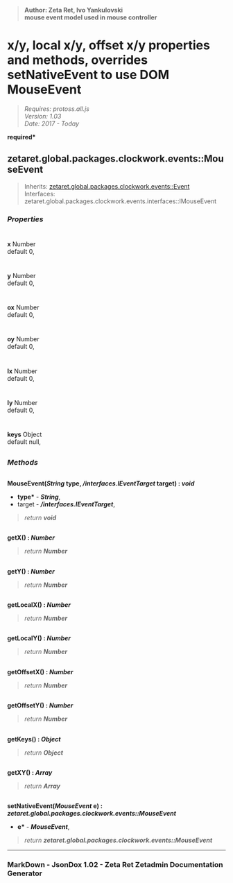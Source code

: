 > __Author: Zeta Ret, Ivo Yankulovski__  
> __mouse event model used in mouse controller__  
# x/y, local x/y, offset x/y properties and methods, overrides setNativeEvent to use DOM MouseEvent  
> *Requires: protoss.all.js*  
> *Version: 1.03*  
> *Date: 2017 - Today*  

__required*__

## zetaret.global.packages.clockwork.events::MouseEvent  
> Inherits: [zetaret.global.packages.clockwork.events::Event](Event.md)  
> Interfaces: zetaret.global.packages.clockwork.events.interfaces::IMouseEvent  

### *Properties*  

#  
__x__ Number  
default 0,   

#  
__y__ Number  
default 0,   

#  
__ox__ Number  
default 0,   

#  
__oy__ Number  
default 0,   

#  
__lx__ Number  
default 0,   

#  
__ly__ Number  
default 0,   

#  
__keys__ Object  
default null,   


##  
### *Methods*  

##  
__MouseEvent(*String* type, */interfaces.IEventTarget* target) : *void*__  
  
- __type*__ - __*String*__,   
- target - __*/interfaces.IEventTarget*__,   
> *return __void__*  

##  
__getX() : *Number*__  
  
> *return __Number__*  

##  
__getY() : *Number*__  
  
> *return __Number__*  

##  
__getLocalX() : *Number*__  
  
> *return __Number__*  

##  
__getLocalY() : *Number*__  
  
> *return __Number__*  

##  
__getOffsetX() : *Number*__  
  
> *return __Number__*  

##  
__getOffsetY() : *Number*__  
  
> *return __Number__*  

##  
__getKeys() : *Object*__  
  
> *return __Object__*  

##  
__getXY() : *Array*__  
  
> *return __Array__*  

##  
__setNativeEvent(*MouseEvent* e) : *zetaret.global.packages.clockwork.events::MouseEvent*__  
  
- __e*__ - __*MouseEvent*__,   
> *return __zetaret.global.packages.clockwork.events::MouseEvent__*  

---  
### MarkDown - JsonDox 1.02 - Zeta Ret Zetadmin Documentation Generator
